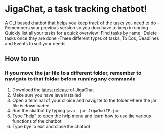 # JigaChat, a task tracking chatbot!
A CLI based chatbot that helps you keep track of the tasks you need to do
    -Remembers your previous session so you dont have to keep it running
    -Quickly list all your tasks for a quick overview
    -Find tasks by name
    -Delete tasks once they are done
    -Three different types of tasks, To Dos, Deadlines and Events to suit your needs

## How to run
### If you move the jar file to a different folder, remember to navigate to that folder before running any commands

1. Download the [latest release](https://github.com/alalal47/ip/releases/tag/A-Release) of JigaChat
2. Make sure you have java installed
3. Open a terminal of your choice and navigate to the folder where the jar file is downloaded
4. Run the chatbot by typing `java -jar JigaChatIP.jar`
5. Type "help" to open the help menu and learn how to use the various functions of the chatbot
6. Type bye to exit and close the chatbot
